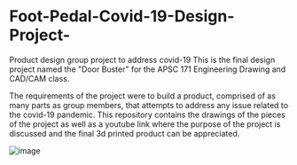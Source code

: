 # Foot-Pedal-Covid-19-Design-Project-
Product design group project to address covid-19 
This is the final design project named the "Door Buster" for the APSC 171 Engineering Drawing and CAD/CAM class.

The requirements of the project were to build a product, comprised of as many parts as group members, that attempts to address any issue related to the covid-19 pandemic.
This repository contains the drawings of the pieces of the project as well as a youtube link where the purpose of the project is discussed and the final 3d printed product can be appreciated.

![image](https://github.com/Alfredo-del-Rayo/Foot-Pedal-Covid-19-Design-Project-/assets/99233341/d14858af-c945-4012-b3e5-880d09c508df)

